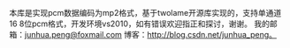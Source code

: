  
本库是实现pcm数据编码为mp2格式，基于twolame开源库实现的，支持单通道 16 8位pcm格式，开发环境vs2010，如有错误欢迎指正和探讨，谢谢。
我的邮箱：junhua.peng@foxmail.com 博客：http://blog.csdn.net/junhua_peng。
